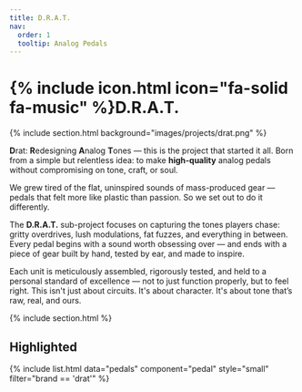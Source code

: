 ```yaml
---
title: D.R.A.T.
nav:
  order: 1
  tooltip: Analog Pedals
---
```


# {% include icon.html icon="fa-solid fa-music" %}D.R.A.T.
{%
  include section.html
  background="images/projects/drat.png"
%}
<!--**D**esigned for **R**aw **A**nalog **T**one-->
**D**rat: **R**edesigning **A**nalog **T**ones
 — this is the project that started it all. Born from a simple but relentless idea: to make **high-quality** analog pedals without compromising on tone, craft, or soul.

We grew tired of the flat, uninspired sounds of mass-produced gear — pedals that felt more like plastic than passion. So we set out to do it differently.

The  **D.R.A.T.** sub-project focuses on capturing the tones players chase: gritty overdrives, lush modulations, fat fuzzes, and everything in between. Every pedal begins with a sound worth obsessing over — and ends with a piece of gear built by hand, tested by ear, and made to inspire.

Each unit is meticulously assembled, rigorously tested, and held to a personal standard of excellence — not to just function properly, but to feel right. This isn't just about circuits. It's about character. It's about tone that’s raw, real, and ours.

{% include section.html %}

## Highlighted

{%
  include list.html
  data="pedals"
  component="pedal"
	style="small"
  filter="brand == 'drat'"
%}
